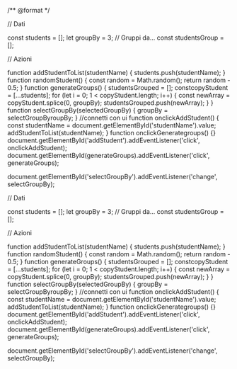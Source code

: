 /** @format */

// Dati

const students = [];
let groupBy = 3; // Gruppi da...
const studentsGroup = [];

// Azioni

function addStudentToList(studentName) {
  students.push(studentName);
}
function randomStudent() {
  const random = Math.random();
  return random - 0.5;
}
function generateGroups() {
  studentsGrouped = [];
  constcopyStudent = [...students];
  for (let i = 0; 1 < copyStudent.length; i++) {
    const newArray = copyStudent.splice(0, groupBy);
    studentsGrouped.push(newArray);
  }
}
function selectGroupBy(selectedGroupBy) {
  groupBy = selectGroupByroupBy;
}
//connetti con ui
function onclickAddStudent() {
  const studentName = document.getElementById('studentName').value;
  addStudentToList(studentName);
}
function onclickGenerategroups() {}
document.getElementById('addStudent').addEventListener('click', onclickAddStudent);
document.getElementById(generateGroups).addEventListener('click', generateGroups);

document.getElementById('selectGroupBy').addEventListener('change', selectGroupBy);

// Dati

const students = [];
let groupBy = 3; // Gruppi da...
const studentsGroup = [];

// Azioni

function addStudentToList(studentName) {
  students.push(studentName);
}
function randomStudent() {
  const random = Math.random();
  return random - 0.5;
}
function generateGroups() {
  studentsGrouped = [];
  constcopyStudent = [...students];
  for (let i = 0; 1 < copyStudent.length; i++) {
    const newArray = copyStudent.splice(0, groupBy);
    studentsGrouped.push(newArray);
  }
}
function selectGroupBy(selectedGroupBy) {
  groupBy = selectGroupByroupBy;
}
//connetti con ui
function onclickAddStudent() {
  const studentName = document.getElementById('studentName').value;
  addStudentToList(studentName);
}
function onclickGenerategroups() {}
document.getElementById('addStudent').addEventListener('click', onclickAddStudent);
document.getElementById(generateGroups).addEventListener('click', generateGroups);

document.getElementById('selectGroupBy').addEventListener('change', selectGroupBy);

